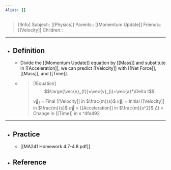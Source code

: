 ```yaml
---
Alias: []
---
```

> [!Info]
> Subject:: [[Physics]]
> Parents:: [[Momentum Update]]
> Friends:: [[Velocity]]
> Children:: 
---
- ## Definition
	- Divide the [[Momentum Update]] equation by [[Mass]] and substitute in [[Acceleration]], we can predict [[Velocity]] with [[Net Force]], [[Mass]], and [[Time]].
	- > [!Equation]
	  > $$\large{\vec{v}_{f}}=\vec{v}_{i}+\vec{a}*\Delta t$$
	  > 
	  > $\vec{v}_{f}$ = Final [[Velocity]] in $\frac{m}{s}$
	  > $\vec{v}_{i}$ = Initial [[Velocity]] in $\frac{m}{s}$
	  > $\vec{a}$ = [[Acceleration]] in $\frac{m}{s^2}$
	  > $\Delta t$ = Change in [[Time]] in $s$ ^4fa492
---
- ## Practice
	- [[MA241 Homework 4.7-4.8.pdf]]
- ## Reference